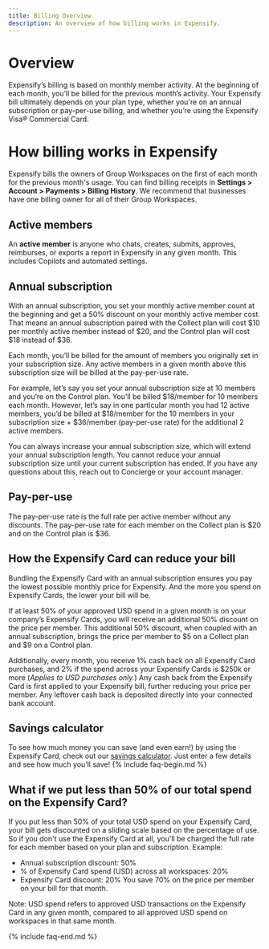 ```yaml
---
title: Billing Overview
description: An overview of how billing works in Expensify.
---
```

# Overview
Expensify’s billing is based on monthly member activity. At the beginning of each month, you’ll be billed for the previous month’s activity. Your Expensify bill ultimately depends on your plan type, whether you're on an annual subscription or pay-per-use billing, and whether you’re using the Expensify Visa® Commercial Card. 
# How billing works in Expensify
Expensify bills the owners of Group Workspaces on the first of each month for the previous month's usage. You can find billing receipts in **Settings > Account > Payments > Billing History**. We recommend that businesses have one billing owner for all of their Group Workspaces.
## Active members
An **active member** is anyone who chats, creates, submits, approves, reimburses, or exports a report in Expensify in any given month. This includes Copilots and automated settings.
## Annual subscription
With an annual subscription, you set your monthly active member count at the beginning and get a 50% discount on your monthly active member cost. That means an annual subscription paired with the Collect plan will cost $10 per monthly active member instead of $20, and the Control plan will cost $18 instead of $36.

Each month, you’ll be billed for the amount of members you originally set in your subscription size. Any active members in a given month above this subscription size will be billed at the pay-per-use rate.

For example, let’s say you set your annual subscription size at 10 members and you’re on the Control plan. You’ll be billed $18/member for 10 members each month. However, let’s say in one particular month you had 12 active members, you’d be billed at $18/member for the 10 members in your subscription size + $36/member (pay-per-use rate) for the additional 2 active members.

You can always increase your annual subscription size, which will extend your annual subscription length. You cannot reduce your annual subscription size until your current subscription has ended. If you have any questions about this, reach out to Concierge or your account manager. 
## Pay-per-use
The pay-per-use rate is the full rate per active member without any discounts. The pay-per-use rate for each member on the Collect plan is $20 and on the Control plan is $36.
## How the Expensify Card can reduce your bill
Bundling the Expensify Card with an annual subscription ensures you pay the lowest possible monthly price for Expensify. And the more you spend on Expensify Cards, the lower your bill will be.

If at least 50% of your approved USD spend in a given month is on your company’s Expensify Cards, you will receive an additional 50% discount on the price per member. This additional 50% discount, when coupled with an annual subscription, brings the price per member to $5 on a Collect plan and $9 on a Control plan.

Additionally, every month, you receive 1% cash back on all Expensify Card purchases, and 2% if the spend across your Expensify Cards is $250k or more (_Applies to USD purchases only._) Any cash back from the Expensify Card is first applied to your Expensify bill, further reducing your price per member. Any leftover cash back is deposited directly into your connected bank account.
## Savings calculator
To see how much money you can save (and even earn!) by using the Expensify Card, check out our [savings calculator](https://use.expensify.com/price-savings-calculator). Just enter a few details and see how much you’ll save!
{% include faq-begin.md %}
## What if we put less than 50% of our total spend on the Expensify Card?
If you put less than 50% of your total USD spend on your Expensify Card, your bill gets discounted on a sliding scale based on the percentage of use. So if you don't use the Expensify Card at all, you'll be charged the full rate for each member based on your plan and subscription.
Example:
- Annual subscription discount: 50%
- % of Expensify Card spend (USD) across all workspaces: 20% 
- Expensify Card discount: 20%
You save 70% on the price per member on your bill for that month.

Note: USD spend refers to approved USD transactions on the Expensify Card in any given month, compared to all approved USD spend on workspaces in that same month.

{% include faq-end.md %}
